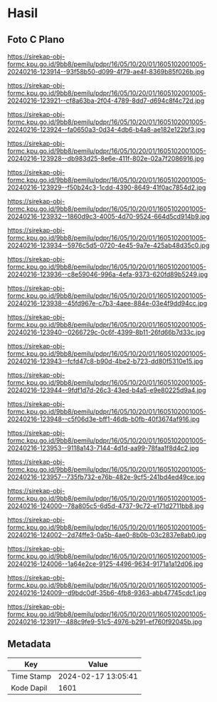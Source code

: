 # Hasil

## Foto C Plano

https://sirekap-obj-formc.kpu.go.id/9bb8/pemilu/pdpr/16/05/10/20/01/1605102001005-20240216-123914--93f58b50-d099-4f79-ae4f-8369b85f026b.jpg

https://sirekap-obj-formc.kpu.go.id/9bb8/pemilu/pdpr/16/05/10/20/01/1605102001005-20240216-123921--cf8a63ba-2f04-4789-8dd7-d694c8f4c72d.jpg

https://sirekap-obj-formc.kpu.go.id/9bb8/pemilu/pdpr/16/05/10/20/01/1605102001005-20240216-123924--fa0650a3-0d34-4db6-b4a8-ae182e122bf3.jpg

https://sirekap-obj-formc.kpu.go.id/9bb8/pemilu/pdpr/16/05/10/20/01/1605102001005-20240216-123928--db983d25-8e6e-411f-802e-02a7f2086916.jpg

https://sirekap-obj-formc.kpu.go.id/9bb8/pemilu/pdpr/16/05/10/20/01/1605102001005-20240216-123929--f50b24c3-1cdd-4390-8649-41f0ac7854d2.jpg

https://sirekap-obj-formc.kpu.go.id/9bb8/pemilu/pdpr/16/05/10/20/01/1605102001005-20240216-123932--1860d9c3-4005-4d70-9524-664d5cd914b9.jpg

https://sirekap-obj-formc.kpu.go.id/9bb8/pemilu/pdpr/16/05/10/20/01/1605102001005-20240216-123934--5976c5d5-0720-4e45-9a7e-425ab48d35c0.jpg

https://sirekap-obj-formc.kpu.go.id/9bb8/pemilu/pdpr/16/05/10/20/01/1605102001005-20240216-123936--c8e59046-996a-4efa-9373-620fd89b5249.jpg

https://sirekap-obj-formc.kpu.go.id/9bb8/pemilu/pdpr/16/05/10/20/01/1605102001005-20240216-123938--45fd967e-c7b3-4aee-884e-03e4f9dd94cc.jpg

https://sirekap-obj-formc.kpu.go.id/9bb8/pemilu/pdpr/16/05/10/20/01/1605102001005-20240216-123940--0266729c-0c6f-4399-8b11-26fd66b7d33c.jpg

https://sirekap-obj-formc.kpu.go.id/9bb8/pemilu/pdpr/16/05/10/20/01/1605102001005-20240216-123943--fcfd47c8-b90d-4be2-b723-dd80f5310e15.jpg

https://sirekap-obj-formc.kpu.go.id/9bb8/pemilu/pdpr/16/05/10/20/01/1605102001005-20240216-123944--9fdf1d7d-26c3-43ed-b4a5-e9e80225d9a4.jpg

https://sirekap-obj-formc.kpu.go.id/9bb8/pemilu/pdpr/16/05/10/20/01/1605102001005-20240216-123948--c5f06d3e-bff1-46db-b0fb-40f3674af916.jpg

https://sirekap-obj-formc.kpu.go.id/9bb8/pemilu/pdpr/16/05/10/20/01/1605102001005-20240216-123953--9118a143-7144-4d1d-aa99-78faa1f8d4c2.jpg

https://sirekap-obj-formc.kpu.go.id/9bb8/pemilu/pdpr/16/05/10/20/01/1605102001005-20240216-123957--735fb732-e76b-482e-9cf5-241bd4ed49ce.jpg

https://sirekap-obj-formc.kpu.go.id/9bb8/pemilu/pdpr/16/05/10/20/01/1605102001005-20240216-124000--78a805c5-6d5d-4737-9c72-e171d2711bb8.jpg

https://sirekap-obj-formc.kpu.go.id/9bb8/pemilu/pdpr/16/05/10/20/01/1605102001005-20240216-124002--2d74ffe3-0a5b-4ae0-8b0b-03c2837e8ab0.jpg

https://sirekap-obj-formc.kpu.go.id/9bb8/pemilu/pdpr/16/05/10/20/01/1605102001005-20240216-124006--1a64e2ce-9125-4496-9634-9171a1a12d06.jpg

https://sirekap-obj-formc.kpu.go.id/9bb8/pemilu/pdpr/16/05/10/20/01/1605102001005-20240216-124009--d9bdc0df-35b6-4fb8-9363-abb47745cdc1.jpg

https://sirekap-obj-formc.kpu.go.id/9bb8/pemilu/pdpr/16/05/10/20/01/1605102001005-20240216-123917--488c9fe9-51c5-4976-b291-ef760f92045b.jpg


## Metadata

| Key        | Value               |
| ---------- | ------------------- |
| Time Stamp | 2024-02-17 13:05:41 |
| Kode Dapil | 1601                |




